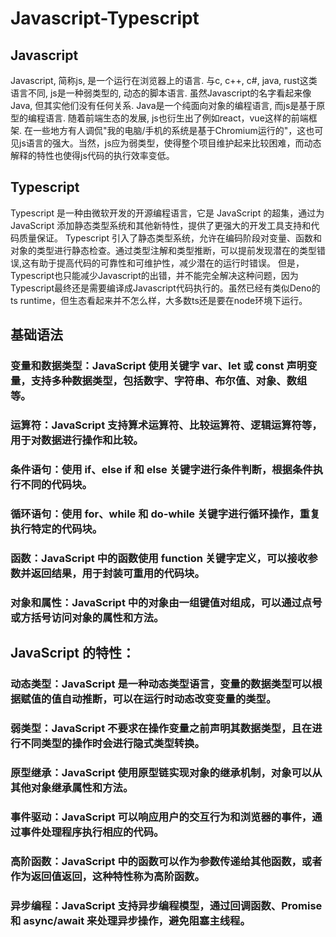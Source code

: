 # Javascript-Typescript

## Javascript
  Javascript, 简称js, 是一个运行在浏览器上的语言. 与c, c++, c#, java, rust这类语言不同, js是一种弱类型的, 动态的脚本语言. 虽然Javascript的名字看起来像Java, 但其实他们没有任何关系. Java是一个纯面向对象的编程语言, 而js是基于原型的编程语言. 随着前端生态的发展, js也衍生出了例如react，vue这样的前端框架.
  在一些地方有人调侃"我的电脑/手机的系统是基于Chromium运行的"，这也可见js语言的强大。当然，js应为弱类型，使得整个项目维护起来比较困难，而动态解释的特性也使得js代码的执行效率变低。

## Typescript
  Typescript 是一种由微软开发的开源编程语言，它是 JavaScript 的超集，通过为 JavaScript 添加静态类型系统和其他新特性，提供了更强大的开发工具支持和代码质量保证。
  Typescript 引入了静态类型系统，允许在编码阶段对变量、函数和对象的类型进行静态检查。通过类型注解和类型推断，可以提前发现潜在的类型错误,这有助于提高代码的可靠性和可维护性，减少潜在的运行时错误。
  但是，Typescript也只能减少Javascript的出错，并不能完全解决这种问题，因为Typescript最终还是需要编译成Javascript代码执行的。虽然已经有类似Deno的ts runtime，但生态看起来并不怎么样，大多数ts还是要在node环境下运行。

## 基础语法

### 变量和数据类型：JavaScript 使用关键字 var、let 或 const 声明变量，支持多种数据类型，包括数字、字符串、布尔值、对象、数组等。
### 运算符：JavaScript 支持算术运算符、比较运算符、逻辑运算符等，用于对数据进行操作和比较。
### 条件语句：使用 if、else if 和 else 关键字进行条件判断，根据条件执行不同的代码块。
### 循环语句：使用 for、while 和 do-while 关键字进行循环操作，重复执行特定的代码块。
### 函数：JavaScript 中的函数使用 function 关键字定义，可以接收参数并返回结果，用于封装可重用的代码块。
### 对象和属性：JavaScript 中的对象由一组键值对组成，可以通过点号或方括号访问对象的属性和方法。

## JavaScript 的特性：

### 动态类型：JavaScript 是一种动态类型语言，变量的数据类型可以根据赋值的值自动推断，可以在运行时动态改变变量的类型。
### 弱类型：JavaScript 不要求在操作变量之前声明其数据类型，且在进行不同类型的操作时会进行隐式类型转换。
### 原型继承：JavaScript 使用原型链实现对象的继承机制，对象可以从其他对象继承属性和方法。
### 事件驱动：JavaScript 可以响应用户的交互行为和浏览器的事件，通过事件处理程序执行相应的代码。
### 高阶函数：JavaScript 中的函数可以作为参数传递给其他函数，或者作为返回值返回，这种特性称为高阶函数。
### 异步编程：JavaScript 支持异步编程模型，通过回调函数、Promise 和 async/await 来处理异步操作，避免阻塞主线程。
